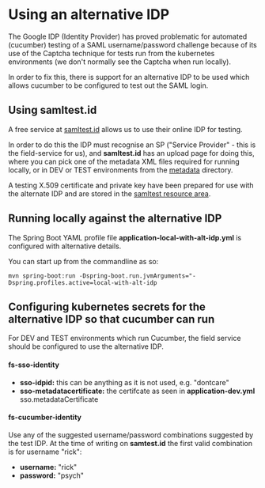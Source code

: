 # Using an alternative IDP

The Google IDP (Identity Provider) has proved problematic for automated (cucumber) testing of a SAML 
username/password challenge because of its use of the Captcha technique 
for tests run from the kubernetes environments (we don't normally see the Captcha when run locally).

In order to fix this, there is support for an alternative IDP to be used which allows cucumber to be configured to test out the SAML login.

## Using samltest.id

A free service at [samltest.id](https://samltest.id/) allows us to use their online IDP for testing.

In order to do this the IDP must recognise an SP ("Service Provider" - this is the field-service for us), 
and **samltest.id** has an upload page for doing this, where you can pick one of the metadata XML files
required for running locally, or in DEV or TEST environments from the [metadata](metadata) directory.

A testing X.509 certificate and private key have been prepared for use with the alternate IDP and are
stored in the [samltest resource area](src/main/resources/samltest).

## Running locally against the alternative IDP

The Spring Boot YAML profile file **application-local-with-alt-idp.yml** is configured with alternative details.

You can start up from the commandline as so:
```
mvn spring-boot:run -Dspring-boot.run.jvmArguments="-Dspring.profiles.active=local-with-alt-idp
```

## Configuring kubernetes secrets for the alternative IDP so that cucumber can run

For DEV and TEST environments which run Cucumber, the field service should be configured to use the
alternative IDP.

#### fs-sso-identity

* **sso-idpid:** this can be anything as it is not used, e.g. "dontcare"
* **sso-metadatacertificate:** the certifcate as seen in **application-dev.yml**  sso.metadataCertificate

#### fs-cucumber-identity

Use any of the suggested username/password combinations suggested by the test IDP. At the time
of writing on **samtest.id** the first valid combination is for username "rick":

* **username:** "rick"
* **password:** "psych"

